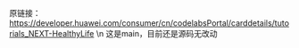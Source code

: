 原链接：https://developer.huawei.com/consumer/cn/codelabsPortal/carddetails/tutorials_NEXT-HealthyLife \n
这是main，目前还是源码无改动
